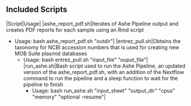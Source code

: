 ## Included Scripts

|Script|Usage|
|ashe_report_pdf.sh|Iterates of Ashe Pipeline output and creates PDF reports for each sample using an Rmd script <ul><li>Usage: bash ashe_report_pdf.sh "outdir"|
|entrez_pull.sh|Obtains the taxonomy for NCBI accession numbers that is used for creating new MOB Suite plasmid databases <ul><li>Usage: bash entrez_pull.sh "input_file" "ouput_file"|
|run_ashe.sh|Bash script used to run the Ashe Pipeline, an updated version of the ashe_report_pdf.sh, with an addition of the Nextflow command to run the pipeline and a sleep function to wait for the pipeline to finish <ul><li>Usage: bash run_ashe.sh "input_sheet" "output_dir" "cpus" "memory" "optional -resume"|
